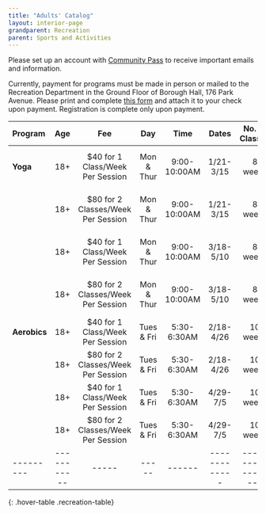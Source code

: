 ```yaml
---
title: "Adults' Catalog"
layout: interior-page
grandparent: Recreation
parent: Sports and Activities
---
```


Please set up an account with [Community Pass]({{site.data.links.community-pass.href}}) to receive important emails and information. 

Currently, payment for programs must be made in person or mailed to the Recreation Department in the Ground Floor of Borough Hall, 176 Park Avenue.  Please print and complete [this form](https://storage.googleapis.com/static.rutherford-nj.com/recreation/Recreation_ProgramRegistration.pdf) and attach it to your check upon payment. Registration is complete only upon payment. 

| Program | Age | Fee |	Day | Time | Dates |	No. of Classes | Location |
|:--------|:---------:|:---:|:---:|:----:|:-------------:|:---------:|:--------:|
| **Yoga**     | 18+ | $40 for 1 Class/Week Per Session | Mon & Thur | 9:00-10:00AM | 1/21-3/15 | 8 weeks | Rutherford Congregational Church, 251 Union Ave |
|              | 18+ | $80 for 2 Classes/Week Per Session | Mon & Thur | 9:00-10:00AM | 1/21-3/15 | 8 weeks | Rutherford Congregational Church, 251 Union Ave |
|              | 18+ | $40 for 1 Class/Week Per Session | Mon & Thur | 9:00-10:00AM | 3/18-5/10 | 8 weeks | Rutherford Congregational Church, 251 Union Ave |
|              | 18+ | $80 for 2 Classes/Week Per Session | Mon & Thur | 9:00-10:00AM | 3/18-5/10 | 8 weeks | Rutherford Congregational Church, 251 Union Ave |
| **Aerobics** | 18+ | $40 for 1 Class/Week Per Session | Tues & Fri | 5:30-6:30AM  |  2/18-4/26  | 10 weeks | Tamblyn Field Civic Center |
|              | 18+ | $80 for 2 Classes/Week Per Session | Tues & Fri | 5:30-6:30AM  | 2/18-4/26 | 10 weeks | Tamblyn Field Civic Center |
|              | 18+ | $40 for 1 Class/Week Per Session | Tues & Fri | 5:30-6:30AM  |  4/29-7/5  | 10 weeks | Tamblyn Field Civic Center |
|              | 18+ | $80 for 2 Classes/Week Per Session | Tues & Fri | 5:30-6:30AM  | 4/29-7/5 | 10 weeks | Tamblyn Field Civic Center |
|---------|-----------|-----|-----|------|-------------|------------------|-------------------|----------|
{: .hover-table .recreation-table}
